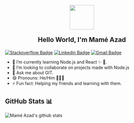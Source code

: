 ## <div style="text-align: center"> <img src="https://media.giphy.com/media/hvPVnM5DQFeLe/giphy.gif" width="80px"></br> <p> Hello World, I'm Mamé Azad</p></div>

[![Stackoverflow Badge](https://img.shields.io/badge/-MaméAzad-f48024?style=flat-square&labelColor=f48024&logo=stackoverflow&logoColor=white&link=https://stackoverflow.com/users/7326407/aashutosh-rathi)](https://stackoverflow.com/users/12596038/mam%c3%a9?tab=profile) [![Linkedin Badge](https://img.shields.io/badge/-MaméAzad-blue?style=flat-square&logo=Linkedin&logoColor=white&link=https://www.linkedin.com/in/aashutoshrathi/)](https://www.linkedin.com/in/mam%C3%A9/) [![Gmail Badge](https://img.shields.io/badge/-mameazad.turgut@gmail.com-c14438?style=flat-square&logo=Gmail&logoColor=white&link=mailto:me@aashutosh.dev)](mailto:mameazad.turgut@gmail.com)

- 🌱 I’m currently learning Node.js and React ✨ 🔭.
- 👯 I’m looking to collaborate on projects made with Node.js
- 💬 Ask me about GIT.
- 😄 Pronouns: He/Him 🙍🏻‍♂️
- ⚡ Fun fact: Helping my friends and learning with them.

## GitHub Stats 📊

![Mamé Azad's github stats](https://github-readme-stats.vercel.app/api?username=mametur&theme=radical&show_icons=true)
